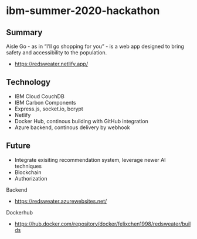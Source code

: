 # ibm-summer-2020-hackathon


## Summary
Aisle Go - as in “I’ll go shopping for you” - is a web app designed to bring safety and accessibility to the population.
- https://redsweater.netlify.app/

## Technology
- IBM Cloud CouchDB
- IBM Carbon Components
- Express.js, socket.io, bcrypt
- Netlify
- Docker Hub, continous building with GitHub integration
- Azure backend, continous delivery by webhook
 
## Future
  - Integrate exisiting recommendation system, leverage newer AI techniques
  - Blockchain
  - Authorization
  
Backend
- https://redsweater.azurewebsites.net/

Dockerhub
- https://hub.docker.com/repository/docker/felixchen1998/redsweater/builds
